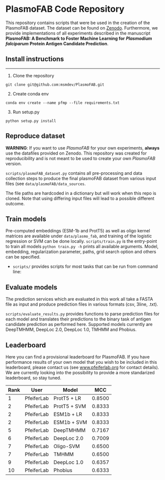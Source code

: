 # PlasmoFAB Code Repository

This repository contains scripts that were be used in the creation of the PlasmoFAB dataset. The dataset can be found on [Zenodo](https://doi.org/10.5281/zenodo.7433087). Furthermore, we provide implementations of all experiments described in the manuscript **PlasmoFAB: A Benchmark to Foster Machine Learning for** ***Plasmodium falciparum*** **Protein Antigen Candidate Prediction**.


## Install instructions
-------

1.  Clone the repository  

  `git clone git@github.com:msmdev/PlasmoFAB.git`

2.  Create conda env

`conda env create --name pfmp --file requirements.txt`

3. Run setup.py

`python setup.py install`

 
## Reproduce dataset

**WARNING**: If you want to use *PlasmoFAB* for your own experiments, **always** use the datafiles provided on Zenodo. This repository was created for reproducibility and is not meant to be used to create your own *PlasmoFAB* version.

`scripts/plasmoFAB_dataset.py` contains all pre-processing and data collection steps to produce the final plasmoFAB dataset from various input files (see `data/plasmoFAB/data_sources`. 

The file paths are hardcoded in a dictionary but will work when this repo is cloned. Note that using differing input files will lead to a possible different outcome.

## Train models

Pre-computed embeddings (ESM-1b and ProtT5) as well as oligo kernel matrices are available under `data/plasmo_fab`, and training of the logistic regression or SVM can be done locally. `scripts/train.py` is the entry-point to train all models `python train.py -h` prints all available arguments. Model, embedding, regularization parameter, paths, grid search option  and others can be specified.
 
- `scripts/` provides scripts for most tasks that can be run from command line:

## Evaluate models

The prediction services which are evaluated in this work all take a FASTA file as input and produce prediction files in various formats (csv, 3line, .txt).

`scripts/evaluate_results.py` provides functions to parse prediction files for each model and translates their predictions to the binary task of antigen candidate prediction as performed here. Supported models currently are DeepTMHMM, DeepLoc 2.0, DeepLoc 1.0, TMHMM and Phobius.

## Leaderboard

Here you can find a provisional leaderboard for PlasmoFAB. If you have performance results of your own model that you wish to be included in this leaderboard, please contact us (see www.pfeiferlab.org for contact details). We are currently looking into the possibility to provide a more standarized leaderboard, so stay tuned.

|Rank         |User         |Model       |MCC         |
|-------------|-------------|------------|------------|
|1            |PfeiferLab   |ProtT5 + LR |0.8500      |
|2            |PfeiferLab   |ProtT5 + SVM|0.8333      |
|2            |PfeiferLab   |ESM1b + LR  |0.8333      |
|2            |PfeiferLab   |ESM1b + SVM |0.8333      |
|5            |PfeiferLab   |DeepTMHMM   |0.7167      |
|6            |PfeiferLab   |DeepLoc 2.0 |0.7009      |
|7            |PfeiferLab   |Oligo-SVM   |0.6500      |
|7            |PfeiferLab   |TMHMM       |0.6500      |
|9            |PfeiferLab   |DeepLoc 1.0 |0.6357      |
|10           |PfeiferLab   |Phobius     |0.6333      |
